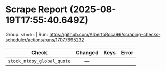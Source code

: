 # Scrape Report (2025-08-19T17:55:40.649Z)

Group: `stocks`  |  Run: https://github.com/AlbertoRoca96/scraping-checks-scheduler/actions/runs/17077695232

| Check | Changed | Keys | Error |
|---|:---:|:--|:--|
| `stock_ntdoy_global_quote` | — |  |  |
